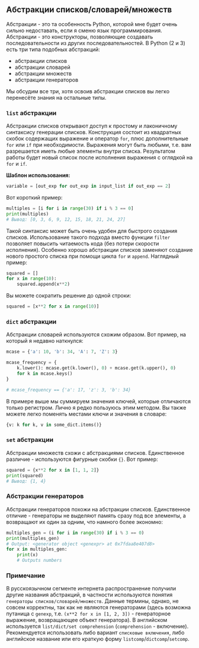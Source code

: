 ## Абстракции списков/словарей/множеств

Абстракции - это та особенность Python,
которой мне будет очень сильно недоставать, если я сменю
язык программирования. Абстракции - это конструкторы, позволяющие
создавать последовательности из других последовательностей. В Python (2 и 3)
есть три типа подобных абстракций:

- абстракции списков
- абстракции словарей
- абстракции множеств
- абстракции генераторов

Мы обсудим все три, хотя освоив абстракции списков вы легко перенесёте знания
на остальные типы.

### `list` абстракции

Абстракции списков открывают доступ к простому и лаконичному синтаксису генерации
списков. Конструкция состоит из квадратных скобок содержащих выражение и
оператор `for`, плюс дополнительные `for` или `if` при необходимости.
Выражения могут быть любыми, т.е. вам разрешается иметь любые элементы внутри
списка. Результатом работы будет новый список после исполнения выражения с
оглядкой на `for` и `if`.

**Шаблон использования:**

```python
variable = [out_exp for out_exp in input_list if out_exp == 2]
```

Вот короткий пример:

```python
multiples = [i for i in range(30) if i % 3 == 0]
print(multiples)
# Вывод: [0, 3, 6, 9, 12, 15, 18, 21, 24, 27]
```

Такой синтаксис может быть очень удобен для быстрого создания списков.
Использование такого подхода вместо функции
`filter` позволяет повысить читаемость кода (без потери скорости исполнения).
Особенно хорошо абстракции списков заменяют создание нового
простого списка при помощи цикла `for` и `append`. Наглядный пример:

```python
squared = []
for x in range(10):
    squared.append(x**2)
```

Вы можете сократить решение до одной строки:

```python
squared = [x**2 for x in range(10)]
```

### `dict` абстракции

Абстракции словарей используются схожим образом. Вот пример, на который я недавно
наткнулся:

```python
mcase = {'a': 10, 'b': 34, 'A': 7, 'Z': 3}

mcase_frequency = {
    k.lower(): mcase.get(k.lower(), 0) + mcase.get(k.upper(), 0)
    for k in mcase.keys()
}

# mcase_frequency == {'a': 17, 'z': 3, 'b': 34}
```

В примере выше мы суммируем значения ключей, которые отличаются только
регистром. Лично я редко пользуюсь этим методом. Вы также можете легко
поменять местами ключи и значения в словаре:

```python
{v: k for k, v in some_dict.items()}
```

### `set` абстракции

Абстракции множеств схожи с абстракциями списков. Единственное различие -
используются фигурные скобки `{}`. Вот пример:

```python
squared = {x**2 for x in [1, 1, 2]}
print(squared)
# Вывод: {1, 4}
```

### Абстракции генераторов

Абстракции генераторов похожи на абстракции списков. Единственное отличие - генераторы не выделяют память сразу под все элементы, а возвращают их один за одним, что намного более экономно:

```python
multiples_gen = (i for i in range(30) if i % 3 == 0)
print(multiples_gen)
# Output: <generator object <genexpr> at 0x7fdaa8e407d8>
for x in multiples_gen:
    print(x)
    # Outputs numbers
```

### Примечание

В русскоязычном сегменте интернета распространение получили другие названия абстракций, в частности используются понятия `генераторы списков/словарей/множеств`. Данные термины, однако, не совсем корректны, так как не являются генераторами (здесь возможна путаница с `genexp`, т.е. `(x**2 for x in [1, 2, 3])` - генераторное выражение, возвращающее объект генератора). В английском используется `list/dict/set comprehension` (`comprehension` - включение). Рекомендуется использовать либо вариант `списковые включения`, либо английское название или его краткую форму `listcomp`/`dictcomp`/`setcomp`.
